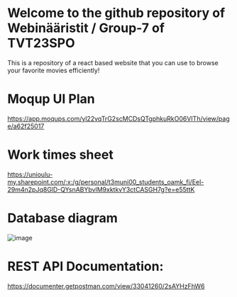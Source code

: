 # Welcome to the github repository of Webinääristit / Group-7 of TVT23SPO

This is a repository of a react based website that you can use to browse your favorite movies efficiently!


# Moqup UI Plan
https://app.moqups.com/yl22vqTrG2scMCDsQTgphkuRkO06VITh/view/page/a62f25017


# Work times sheet
https://unioulu-my.sharepoint.com/:x:/g/personal/t3muni00_students_oamk_fi/Eel-29m4n2pJq8GlD-QYsnABYbvlM9xktkvY3ctCASGH7g?e=e55ttK

# Database diagram
![image](https://github.com/user-attachments/assets/5a333b77-2528-45c5-975e-fcd4e2781576)


# REST API Documentation:
https://documenter.getpostman.com/view/33041260/2sAYHzFhW6
